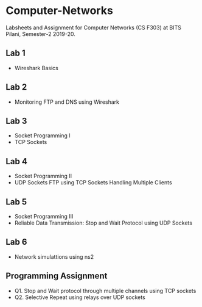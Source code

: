 # Computer-Networks
Labsheets and Assignment for Computer Networks (CS F303) at BITS Pilani, Semester-2 2019-20.

## Lab 1
- Wireshark Basics

## Lab 2
- Monitoring FTP and DNS using Wireshark

## Lab 3
- Socket Programming I
- TCP Sockets

## Lab 4
- Socket Programming II
- UDP Sockets FTP using TCP Sockets Handling Multiple Clients

## Lab 5
- Socket Programming III
- Reliable Data Transmission: Stop and Wait Protocol using UDP Sockets

## Lab 6
- Network simulattions using ns2

## Programming Assignment
- Q1. Stop and Wait protocol through multiple channels using TCP sockets
- Q2. Selective Repeat using relays over UDP sockets